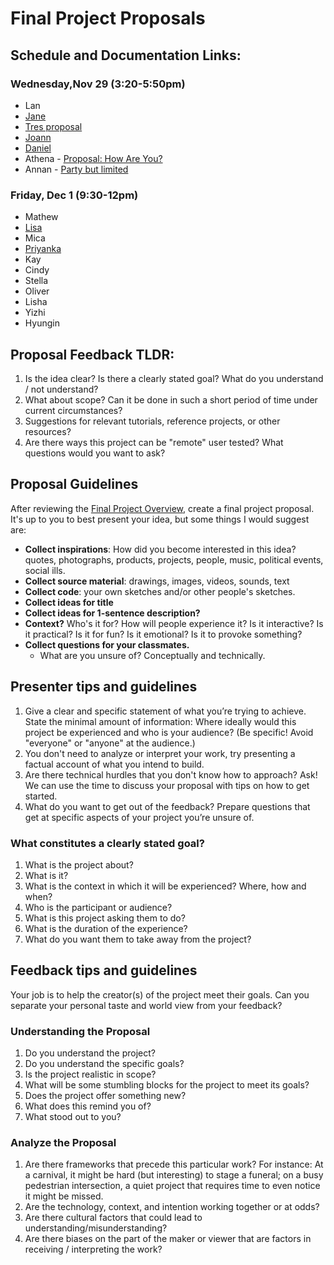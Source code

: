 # Final Project Proposals

## Schedule and Documentation Links:

### Wednesday,Nov 29 (3:20-5:50pm)

- Lan
- [Jane](https://janecheng.notion.site/Week-10-ML-Embeddings-ca9ee91e95b9494da05da24ab930b74c?pvs=4)
- [Tres proposal](https://www.notion.so/Portfolio-15449bb0e7bc45669086b37441295a4f?p=998cc55264ff4986b6818d7085eecbfa&pm=c)
- [Joann](https://joannmyung.notion.site/Final-E-Cycle-810c0c59c29b4c128c56acf0cb25f802?pvs=4)
- [Daniel](https://rough-buffer-c0b.notion.site/Final-Project-37c73393f270429ea38e20f627348a77?pvs=4)
- Athena - [Proposal: How Are You?](https://www.notion.so/athenazhou/Final-Project-f6226ba134534e43a7258c1604d04fe0?pvs=4)
- Annan - [Party but limited](https://www.notion.so/Final-Project-Proposal-22e8d3bee9f04a9284d07ad96357d89c?pvs=4)

### Friday, Dec 1 (9:30-12pm)
- Mathew
- [Lisa](https://lisajeong-itp.notion.site/Final-Project-2ca71b1d94734886a9e96a40dcb8ef35?pvs=4)
- Mica
- [Priyanka](https://www.priyankamakin.com/blog/itp-programming-a2z-transformers-and-final-project-ideas)
- Kay
- Cindy
- Stella
- Oliver
- Lisha
- Yizhi
- Hyungin

## Proposal Feedback TLDR:

1. Is the idea clear? Is there a clearly stated goal? What do you understand / not understand?
2. What about scope? Can it be done in such a short period of time under current circumstances?
3. Suggestions for relevant tutorials, reference projects, or other resources?
4. Are there ways this project can be "remote" user tested? What questions would you want to ask?

## Proposal Guidelines

After reviewing the [Final Project Overview](README.md), create a final project proposal. It's up to you to best present your idea, but some things I would suggest are:

- **Collect inspirations**: How did you become interested in this idea? quotes, photographs, products, projects, people, music, political events, social ills.
- **Collect source material**: drawings, images, videos, sounds, text
- **Collect code**: your own sketches and/or other people's sketches.
- **Collect ideas for title**
- **Collect ideas for 1-sentence description?**
- **Context?** Who's it for? How will people experience it? Is it interactive? Is it practical? Is it for fun? Is it emotional? Is it to provoke something?
- **Collect questions for your classmates.**
  - What are you unsure of? Conceptually and technically.

## Presenter tips and guidelines

1. Give a clear and specific statement of what you’re trying to achieve. State the minimal amount of information: Where ideally would this project be experienced and who is your audience? (Be specific! Avoid "everyone" or "anyone" at the audience.)
2. You don't need to analyze or interpret your work, try presenting a factual account of what you intend to build.
3. Are there technical hurdles that you don't know how to approach? Ask! We can use the time to discuss your proposal with tips on how to get started.
4. What do you want to get out of the feedback? Prepare questions that get at specific aspects of your project you’re unsure of.

### What constitutes a clearly stated goal?

1. What is the project about?
2. What is it?
3. What is the context in which it will be experienced? Where, how and when?
4. Who is the participant or audience?
5. What is this project asking them to do?
6. What is the duration of the experience?
7. What do you want them to take away from the project?

## Feedback tips and guidelines

Your job is to help the creator(s) of the project meet their goals. Can you separate your personal taste and world view from your feedback?

### Understanding the Proposal

1. Do you understand the project?
2. Do you understand the specific goals?
3. Is the project realistic in scope?
4. What will be some stumbling blocks for the project to meet its goals?
5. Does the project offer something new?
6. What does this remind you of?
7. What stood out to you?

### Analyze the Proposal

1. Are there frameworks that precede this particular work? For instance: At a carnival, it might be hard (but interesting) to stage a funeral; on a busy pedestrian intersection, a quiet project that requires time to even notice it might be missed.
2. Are the technology, context, and intention working together or at odds?
3. Are there cultural factors that could lead to understanding/misunderstanding?
4. Are there biases on the part of the maker or viewer that are factors in receiving / interpreting the work?

